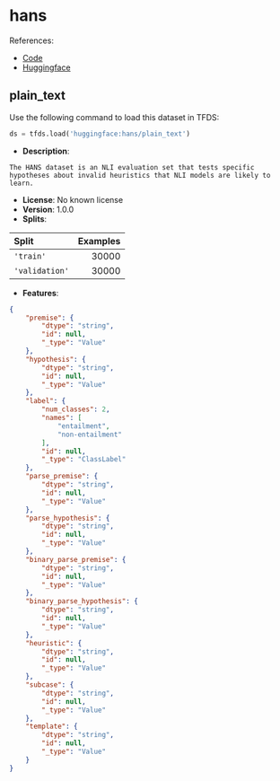 # hans

References:

*   [Code](https://github.com/huggingface/datasets/blob/master/datasets/hans)
*   [Huggingface](https://huggingface.co/datasets/hans)


## plain_text


Use the following command to load this dataset in TFDS:

```python
ds = tfds.load('huggingface:hans/plain_text')
```

*   **Description**:

```
The HANS dataset is an NLI evaluation set that tests specific hypotheses about invalid heuristics that NLI models are likely to learn.
```

*   **License**: No known license
*   **Version**: 1.0.0
*   **Splits**:

Split  | Examples
:----- | -------:
`'train'` | 30000
`'validation'` | 30000

*   **Features**:

```json
{
    "premise": {
        "dtype": "string",
        "id": null,
        "_type": "Value"
    },
    "hypothesis": {
        "dtype": "string",
        "id": null,
        "_type": "Value"
    },
    "label": {
        "num_classes": 2,
        "names": [
            "entailment",
            "non-entailment"
        ],
        "id": null,
        "_type": "ClassLabel"
    },
    "parse_premise": {
        "dtype": "string",
        "id": null,
        "_type": "Value"
    },
    "parse_hypothesis": {
        "dtype": "string",
        "id": null,
        "_type": "Value"
    },
    "binary_parse_premise": {
        "dtype": "string",
        "id": null,
        "_type": "Value"
    },
    "binary_parse_hypothesis": {
        "dtype": "string",
        "id": null,
        "_type": "Value"
    },
    "heuristic": {
        "dtype": "string",
        "id": null,
        "_type": "Value"
    },
    "subcase": {
        "dtype": "string",
        "id": null,
        "_type": "Value"
    },
    "template": {
        "dtype": "string",
        "id": null,
        "_type": "Value"
    }
}
```


